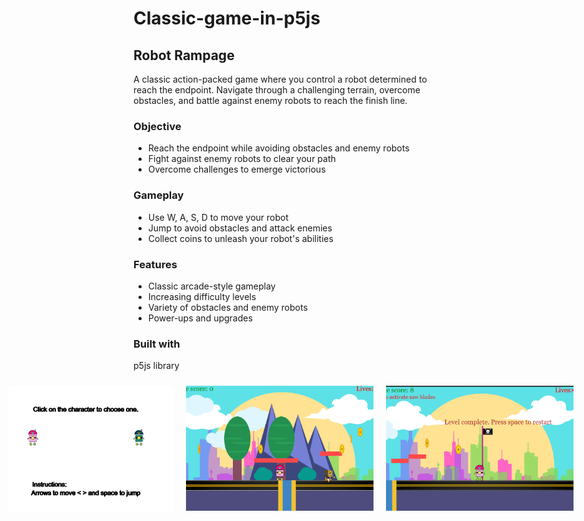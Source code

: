<div class="game-description">
  <h1>Classic-game-in-p5js</h1>
  <h2>Robot Rampage</h2>
  <p>A classic action-packed game where you control a robot determined to reach the endpoint. Navigate through a challenging terrain, overcome obstacles, and battle against enemy robots to reach the finish line.</p>
  <h3>Objective</h3>
  <ul>
    <li>Reach the endpoint while avoiding obstacles and enemy robots</li>
    <li>Fight against enemy robots to clear your path</li>
    <li>Overcome challenges to emerge victorious</li>
  </ul>
  <h3>Gameplay</h3>
  <ul>
    <li>Use W, A, S, D to move your robot</li>
    <li>Jump to avoid obstacles and attack enemies</li>
    <li>Collect coins to unleash your robot's abilities</li>
  </ul>
  <h3>Features</h3>
  <ul>
    <li>Classic arcade-style gameplay</li>
    <li>Increasing difficulty levels</li>
    <li>Variety of obstacles and enemy robots</li>
    <li>Power-ups and upgrades</li>
  </ul>
  <h3>Built with</h3>
  <p>p5js library</p>
</div>

<div style="display: flex; flex-wrap: nowrap; justify-content: center;">
  <img src="images/1.png" alt="Image 1" style="width: 300px; height: 200px; object-fit: cover; margin: 10px;">
  <img src="images/2.png" alt="Image 2" style="width: 300px; height: 200px; object-fit: cover; margin: 10px;">
  <img src="images/3.png" alt="Image 3" style="width: 300px; height: 200px; object-fit: cover; margin: 10px;">
</div>

